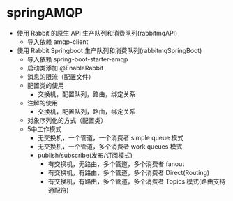 # springAMQP

* 使用 Rabbit 的原生 API 生产队列和消费队列(rabbitmqAPI)
    * 导入依赖 amqp-client
* 使用 Rabbit Springboot 生产队列和消费队列(rabbitmqSpringBoot)
    * 导入依赖 spring-boot-starter-amqp
    * 启动类添加 @EnableRabbit
    * 消息的限流（配置文件）
    * 配置类的使用
        * 交换机，配置队列，路由，绑定关系
    * 注解的使用
        * 交换机，配置队列，路由，绑定关系
    * 对象序列化的方式（配置类）
    * 5中工作模式
        - 无交换机，一个管道，一个消费者 simple queue 模式
        - 无交换机，一个管道，多个消费者 work queues 模式
        - publish/subscribe(发布/订阅模式)
            - 有交换机，无路由，多个管道，多个消费者 fanout
            - 有交换机，有路由，多个管道，多个消费者 Direct(Routing)
            - 有交换机，有路由，多个管道，多个消费者 Topics 模式(路由支持通配符)

    
